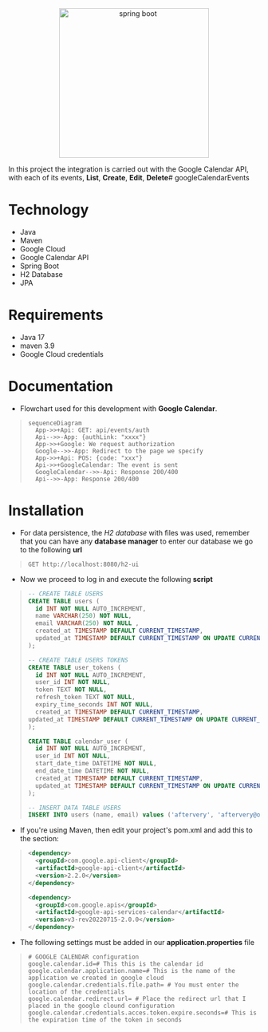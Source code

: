 <div align="center">
    <img src="https://download.logo.wine/logo/Spring_Framework/Spring_Framework-Logo.wine.png" width="300" alt="spring boot" />
</div>

In this project the integration is carried out with the Google Calendar API, with each of its events, **List**, **Create**, **Edit**, **Delete**# googleCalendarEvents

# Technology
- Java
- Maven
- Google Cloud
- Google Calendar API
- Spring Boot
- H2 Database
- JPA

# Requirements
- Java 17
- maven 3.9
- Google Cloud credentials

# Documentation
- Flowchart used for this development with **Google Calendar**.
>```mermaid
>sequenceDiagram
>   App->>+Api: GET: api/events/auth
>   Api-->>-App: {authLink: "xxxx"}
>   App->>+Google: We request authorization
>   Google-->>-App: Redirect to the page we specify
>   App->>+Api: POS: {code: "xxx"}
>   Api->>+GoogleCalendar: The event is sent
>   GoogleCalendar-->>-Api: Response 200/400
>   Api-->>-App: Response 200/400
>```

# Installation

- For data persistence, the *H2 database* with files was used, remember that you can have any **database manager** to enter our database we go to the following **url**
>```http request
>GET http://localhost:8080/h2-ui
>```

- Now we proceed to log in and execute the following **script**

>```sql
>-- CREATE TABLE USERS
>CREATE TABLE users (
>   id INT NOT NULL AUTO_INCREMENT,
>   name VARCHAR(250) NOT NULL,
>   email VARCHAR(250) NOT NULL ,
>   created_at TIMESTAMP DEFAULT CURRENT_TIMESTAMP,
>   updated_at TIMESTAMP DEFAULT CURRENT_TIMESTAMP ON UPDATE CURRENT_TIMESTAMP
>);
>
>-- CREATE TABLE USERS TOKENS 
>CREATE TABLE user_tokens (
>   id INT NOT NULL AUTO_INCREMENT,
>   user_id INT NOT NULL,
>   token TEXT NOT NULL,
>   refresh_token TEXT NOT NULL,
>   expiry_time_seconds INT NOT NULL,
>   created_at TIMESTAMP DEFAULT CURRENT_TIMESTAMP,
>updated_at TIMESTAMP DEFAULT CURRENT_TIMESTAMP ON UPDATE CURRENT_TIMESTAMP
>);
>
>CREATE TABLE calendar_user (
>   id INT NOT NULL AUTO_INCREMENT,
>   user_id INT NOT NULL,
>   start_date_time DATETIME NOT NULL,
>   end_date_time DATETIME NOT NULL,
>   created_at TIMESTAMP DEFAULT CURRENT_TIMESTAMP,
>   updated_at TIMESTAMP DEFAULT CURRENT_TIMESTAMP ON UPDATE CURRENT_TIMESTAMP
>);
>
>-- INSERT DATA TABLE USERS
>INSERT INTO users (name, email) values ('aftervery', 'aftervery@osukarusof.com');
>
>```
- If you're using Maven, then edit your project's pom.xml and add this to the <dependencies> section:
>```xml
><dependency>
>   <groupId>com.google.api-client</groupId>
>   <artifactId>google-api-client</artifactId>
>   <version>2.2.0</version>
></dependency>
>
><dependency>
>   <groupId>com.google.apis</groupId>
>   <artifactId>google-api-services-calendar</artifactId>
>   <version>v3-rev20220715-2.0.0</version>
></dependency>
>```

- The following settings must be added in our **application.properties** file
>```properties
># GOOGLE CALENDAR configuration
>google.calendar.id=# This this is the calendar id
>google.calendar.application.name=# This is the name of the application we created in google cloud
>google.calendar.credentials.file.path= # You must enter the location of the credentials
>google.calendar.redirect.url= # Place the redirect url that I placed in the google clound configuration
>google.calendar.credentials.acces.token.expire.seconds=# This is the expiration time of the token in seconds
>```
